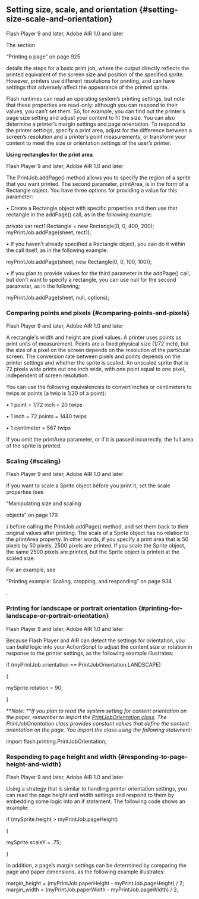 ## Setting size, scale, and orientation {#setting-size-scale-and-orientation}

Flash Player 9 and later, Adobe AIR 1.0 and later

The section

“Printing a page” on page 925

details the steps for a basic print job, where the output directly reflects the printed equivalent of the screen size and position of the specified sprite. However, printers use different resolutions for printing, and can have settings that adversely affect the appearance of the printed sprite.

Flash runtimes can read an operating system’s printing settings, but note that these properties are read-only: although you can respond to their values, you can’t set them. So, for example, you can find out the printer’s page size setting and adjust your content to fit the size. You can also determine a printer’s margin settings and page orientation. To respond to the printer settings, specify a print area, adjust for the difference between a screen’s resolution and a printer’s point measurements, or transform your content to meet the size or orientation settings of the user’s printer.

**Using rectangles for the print area**

Flash Player 9 and later, Adobe AIR 1.0 and later

The PrintJob.addPage() method allows you to specify the region of a sprite that you want printed. The second parameter, printArea, is in the form of a Rectangle object. You have three options for providing a value for this parameter:

• Create a Rectangle object with specific properties and then use that rectangle in the addPage() call, as in the following example:

private var rect1:Rectangle = new Rectangle(0, 0, 400, 200); myPrintJob.addPage(sheet, rect1);

• If you haven’t already specified a Rectangle object, you can do it within the call itself, as in the following example:

myPrintJob.addPage(sheet, new Rectangle(0, 0, 100, 100));

• If you plan to provide values for the third parameter in the addPage() call, but don’t want to specify a rectangle, you can use null for the second parameter, as in the following;

myPrintJob.addPage(sheet, null, options);

### Comparing points and pixels {#comparing-points-and-pixels}

Flash Player 9 and later, Adobe AIR 1.0 and later

A rectangle&#039;s width and height are pixel values. A printer uses points as print units of measurement. Points are a fixed physical size (1/72 inch), but the size of a pixel on the screen depends on the resolution of the particular screen. The conversion rate between pixels and points depends on the printer settings and whether the sprite is scaled. An unscaled sprite that is 72 pixels wide prints out one inch wide, with one point equal to one pixel, independent of screen resolution.

You can use the following equivalencies to convert inches or centimeters to twips or points (a twip is 1/20 of a point):

• 1 point = 1/72 inch = 20 twips

• 1 inch = 72 points = 1440 twips

• 1 centimeter = 567 twips

If you omit the printArea parameter, or if it is passed incorrectly, the full area of the sprite is printed.

### Scaling {#scaling}

Flash Player 9 and later, Adobe AIR 1.0 and later

If you want to scale a Sprite object before you print it, set the scale properties (see

“Manipulating size and scaling

objects” on page 179

) before calling the PrintJob.addPage() method, and set them back to their original values after printing. The scale of a Sprite object has no relation to the printArea property. In other words, if you specify a print area that is 50 pixels by 50 pixels, 2500 pixels are printed. If you scale the Sprite object, the same 2500 pixels are printed, but the Sprite object is printed at the scaled size.

For an example, see

“Printing example: Scaling, cropping, and responding” on page 934

.

### Printing for landscape or portrait orientation {#printing-for-landscape-or-portrait-orientation}

Flash Player 9 and later, Adobe AIR 1.0 and later

Because Flash Player and AIR can detect the settings for orientation, you can build logic into your ActionScript to adjust the content size or rotation in response to the printer settings, as the following example illustrates:

if (myPrintJob.orientation == PrintJobOrientation.LANDSCAPE)

{

mySprite.rotation = 90;

}

**_Note:_ **_If you plan to read the system setting for content orientation on the paper, remember to import the_ [_PrintJobOrientation class_](http://help.adobe.com/en_US/FlashPlatform/reference/actionscript/3/flash/printing/PrintJobOrientation.html)_. The PrintJobOrientation class provides constant values that define the content orientation on the page. You import the class using the following statement:_

import flash.printing.PrintJobOrientation;

### Responding to page height and width {#responding-to-page-height-and-width}

Flash Player 9 and later, Adobe AIR 1.0 and later

Using a strategy that is similar to handling printer orientation settings, you can read the page height and width settings and respond to them by embedding some logic into an if statement. The following code shows an example:

if (mySprite.height &gt; myPrintJob.pageHeight)

{

mySprite.scaleY = .75;

}

In addition, a page’s margin settings can be determined by comparing the page and paper dimensions, as the following example illustrates:

margin_height = (myPrintJob.paperHeight - myPrintJob.pageHeight) / 2; margin_width = (myPrintJob.paperWidth - myPrintJob.pageWidth) / 2;